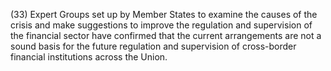(33) Expert Groups set up by Member States to examine the causes of the crisis and make suggestions to improve the regulation and supervision of the financial sector have confirmed that the current arrangements are not a sound basis for the future regulation and supervision of cross-border financial institutions across the Union.